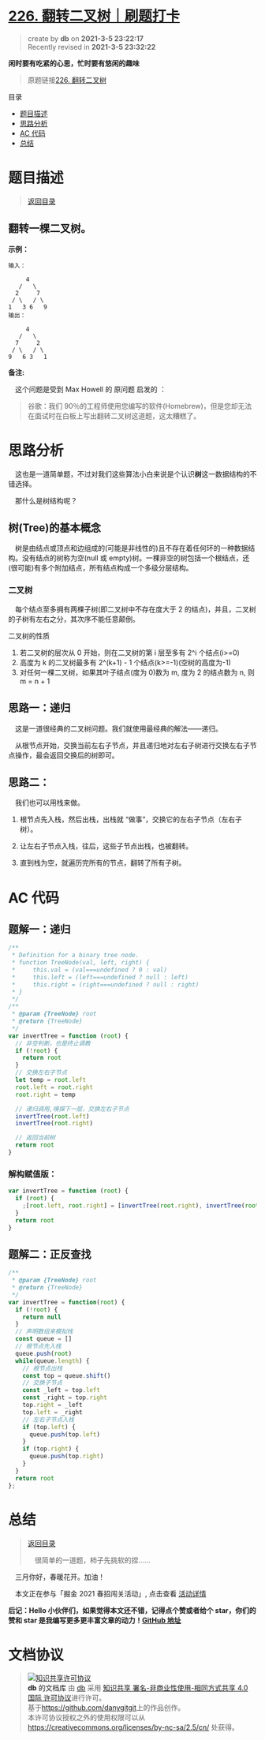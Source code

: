 # [226. 翻转二叉树｜刷题打卡](https://github.com/danygitgit/document-library)

> create by **db** on **2021-3-5 23:22:17**  
> Recently revised in **2021-3-5 23:32:22**

**闲时要有吃紧的心思，忙时要有悠闲的趣味**

> 原题链接[226. 翻转二叉树](https://leetcode-cn.com/problems/invert-binary-tree/)

<a id="catalog">目录</a>

- [题目描述](#preface)
- [思路分析](#main-body)
- [AC 代码](#main-body2)
- [总结](#summary)

# <a  id="preface">题目描述</a>

> [返回目录](#catalog)

## 翻转一棵二叉树。

**示例：**

```
输入：

     4
   /   \
  2     7
 / \   / \
1   3 6   9
输出：

     4
   /   \
  7     2
 / \   / \
9   6 3   1
```

**备注:**

&emsp;这个问题是受到 Max Howell 的 原问题 启发的 ：

> 谷歌：我们 90％的工程师使用您编写的软件(Homebrew)，但是您却无法在面试时在白板上写出翻转二叉树这道题，这太糟糕了。

# <a  id="main-body">思路分析</a>

&emsp;这也是一道简单题，不过对我们这些算法小白来说是个认识**树**这一数据结构的不错选择。

&emsp;那什么是树结构呢？

## 树(Tree)的基本概念

&emsp;树是由结点或顶点和边组成的(可能是非线性的)且不存在着任何环的一种数据结构。没有结点的树称为空(null 或 empty)树。一棵非空的树包括一个根结点，还(很可能)有多个附加结点，所有结点构成一个多级分层结构。

### 二叉树

&emsp;每个结点至多拥有两棵子树(即二叉树中不存在度大于 2 的结点)，并且，二叉树的子树有左右之分，其次序不能任意颠倒。

二叉树的性质

1. 若二叉树的层次从 0 开始，则在二叉树的第 i 层至多有 2^i 个结点(i>=0)
2. 高度为 k 的二叉树最多有 2^(k+1) - 1 个结点(k>=-1)(空树的高度为-1)
3. 对任何一棵二叉树，如果其叶子结点(度为 0)数为 m, 度为 2 的结点数为 n, 则 m = n + 1

## 思路一：递归

&emsp;这是一道很经典的二叉树问题。我们就使用最经典的解法——递归。

&emsp;从根节点开始，交换当前左右子节点，并且递归地对左右子树进行交换左右子节点操作，最会返回交换后的树即可。

## 思路二：

&emsp;我们也可以用栈来做。

1. 根节点先入栈，然后出栈，出栈就 “做事”，交换它的左右子节点（左右子树）。
   
2. 让左右子节点入栈，往后，这些子节点出栈，也被翻转。
   
3. 直到栈为空，就遍历完所有的节点，翻转了所有子树。


# <a  id="main-body2">AC 代码</a>

## 题解一：递归

```js
/**
 * Definition for a binary tree node.
 * function TreeNode(val, left, right) {
 *     this.val = (val===undefined ? 0 : val)
 *     this.left = (left===undefined ? null : left)
 *     this.right = (right===undefined ? null : right)
 * }
 */
/**
 * @param {TreeNode} root
 * @return {TreeNode}
 */
var invertTree = function (root) {
  // 非空判断，也是终止调教
  if (!root) {
    return root
  }
  // 交换左右子节点
  let temp = root.left
  root.left = root.right
  root.right = temp

  // 递归调用,嗅探下一层，交换左右子节点
  invertTree(root.left)
  invertTree(root.right)

  // 返回当前树
  return root
}
```

### 解构赋值版：

```js
var invertTree = function (root) {
  if (root) {
    ;[root.left, root.right] = [invertTree(root.right), invertTree(root.left)]
  }
  return root
}
```

## 题解二：正反查找

```js
/**
 * @param {TreeNode} root
 * @return {TreeNode}
 */
var invertTree = function(root) {
  if (!root) {
    return null
  }
  // 声明数组来模拟栈
  const queue = []
  // 根节点先入栈
  queue.push(root)
  while(queue.length) {
    // 根节点出栈
    const top = queue.shift()
    // 交换子节点
    const _left = top.left
    const _right = top.right
    top.right = _left
    top.left = _right
    // 左右子节点入栈
    if (top.left) {
      queue.push(top.left)
    }
    if (top.right) {
      queue.push(top.right)
    }
  }
  return root
};

```

# <a  id="summary">总结</a>

> [返回目录](#catalog)
>
> &emsp;很简单的一道题，柿子先挑软的捏……

&emsp;三月你好，春暖花开。加油！

&emsp;本文正在参与「掘金 2021 春招闯关活动」, 点击查看 [活动详情](https://juejin.cn/post/6933147477399109640)

**后记：Hello 小伙伴们，如果觉得本文还不错，记得点个赞或者给个 star，你们的赞和 star 是我编写更多更丰富文章的动力！[GitHub 地址](https://github.com/danygitgit/document-library)**

# 文档协议

> <a rel="license" href="http://creativecommons.org/licenses/by-nc-sa/4.0/"><img alt="知识共享许可协议" style="border-width:0" src="https://user-gold-cdn.xitu.io/2018/12/23/167d9537f3e29c99?w=88&h=31&f=png&s=1888" /></a><br /><a xmlns:dct="http://purl.org/dc/terms/" property="dct:title">**db** 的文档库</a> 由 <a xmlns:cc="http://creativecommons.org/ns#" href="db" property="cc:attributionName" rel="cc:attributionURL">db</a> 采用 <a rel="license" href="http://creativecommons.org/licenses/by-nc-sa/4.0/">知识共享 署名-非商业性使用-相同方式共享 4.0 国际 许可协议</a>进行许可。<br />基于<a xmlns:dct="http://purl.org/dc/terms/" href="https://github.com/danygitgit" rel="dct:source">https://github.com/danygitgit</a>上的作品创作。<br />本许可协议授权之外的使用权限可以从 <a xmlns:cc="http://creativecommons.org/ns#" href="https://creativecommons.org/licenses/by-nc-sa/2.5/cn/" rel="cc:morePermissions">https://creativecommons.org/licenses/by-nc-sa/2.5/cn/</a> 处获得。
